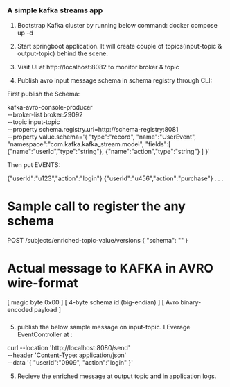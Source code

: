 ### A simple kafka streams app

1. Bootstrap Kafka cluster by running below command:
    docker compose up -d

2. Start springboot application. It will create couple of topics(input-topic & output-topic) behind the scene.

3. Visit UI at http://localhost:8082 to monitor broker & topic

4. Publish  avro input message schema in schema registry through CLI:

First publish the Schema:

kafka-avro-console-producer \
  --broker-list broker:29092 \
  --topic input-topic \
  --property schema.registry.url=http://schema-registry:8081 \
  --property value.schema='{
     "type":"record",
     "name":"UserEvent",
     "namespace":"com.kafka.kafka_stream.model",
     "fields":[
       {"name":"userId","type":"string"},
       {"name":"action","type":"string"}
     ]
  }'


Then put EVENTS:


{"userId":"u123","action":"login"}
{"userId":"u456","action":"purchase"}
.
.
.

  



###

# Sample call to register the any schema
POST /subjects/enriched-topic-value/versions
{ "schema": "<enriched schema>" }

# Actual message to KAFKA in AVRO wire-format
[ magic byte 0x00 ]
[ 4-byte schema id (big-endian) ]
[ Avro binary-encoded payload ]



###

5. publish the below sample message on input-topic. LEverage EventController at :

curl --location 'http://localhost:8080/send' \
--header 'Content-Type: application/json' \
--data '{
    "userId":"0909",
    "action":"login"
}'




5. Recieve the enriched message at output topic and in application logs.